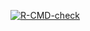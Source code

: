<!-- badges: start -->
  [![R-CMD-check](https://github.com/A2-ai/slurmtools/actions/workflows/R-CMD-check.yaml/badge.svg)](https://github.com/A2-ai/slurmtools/actions/workflows/R-CMD-check.yaml)
  <!-- badges: end -->
